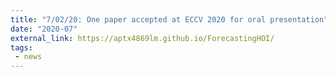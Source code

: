 ```yaml
---
title: "7/02/20: One paper accepted at ECCV 2020 for oral presentation"
date: "2020-07"
external_link: https://aptx4869lm.github.io/ForecastingHOI/
tags:
 - news
---
```



